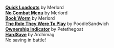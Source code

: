 [**Quick Loadouts**](https://www.nexusmods.com/morrowind/mods/46708) by Merlord  
[**No Combat Menu**](https://www.nexusmods.com/morrowind/mods/46732) by Merlord  
[**Book Worm**](https://www.nexusmods.com/morrowind/mods/46851) by Merlord  
[**The Role They Were To Play**](https://www.nexusmods.com/morrowind/mods/46411) by PoodleSandwich  
[**Ownership Indicator**](https://www.nexusmods.com/morrowind/mods/45940) by Petethegoat  
[**HardSave**](https://www.nexusmods.com/morrowind/mods/47170) by Archimag  
No saving in battle!
